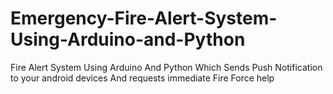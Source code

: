 # Emergency-Fire-Alert-System-Using-Arduino-and-Python
Fire Alert System Using Arduino And Python Which Sends Push Notification to your android devices And requests immediate  Fire Force help
